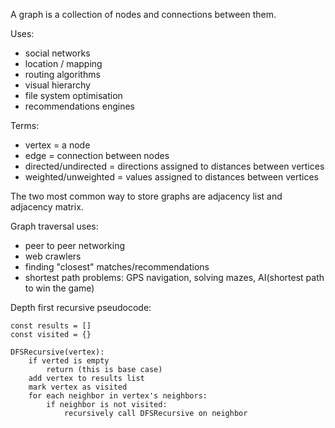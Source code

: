 A graph is a collection of nodes and connections between them.

Uses:
- social networks
- location / mapping
- routing algorithms
- visual hierarchy
- file system optimisation
- recommendations engines

Terms:
- vertex = a node
- edge = connection between nodes
- directed/undirected = directions assigned to distances between vertices
- weighted/unweighted = values assigned to distances between vertices

The two most common way to store graphs are adjacency list and adjacency matrix.

Graph traversal uses:
- peer to peer networking
- web crawlers
- finding "closest" matches/recommendations
- shortest path problems: GPS navigation, solving mazes, AI(shortest path to win the game)

Depth first recursive pseudocode:
```
const results = []
const visited = {}

DFSRecursive(vertex):
    if verted is empty 
        return (this is base case)
    add vertex to results list
    mark vertex as visited
    for each neighbor in vertex's neighbors:
        if neighbor is not visited:
            recursively call DFSRecursive on neighbor
```